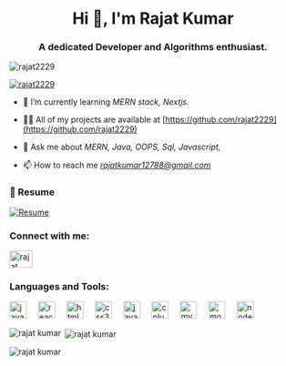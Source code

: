 <h1 align="center">Hi 👋, I'm Rajat Kumar</h1>
<h3 align="center">A dedicated Developer and Algorithms enthusiast.</h3>

<p align="left"> <img src="https://komarev.com/ghpvc/?username=rajat2229&label=Profile%20views&color=0e75b6&style=flat" alt="rajat2229" /> </p>

<p align="left"> <a href="https://github.com/ryo-ma/github-profile-trophy"><img src="https://github-profile-trophy.vercel.app/?username=rajat2229" alt="rajat2229" /></a> </p>

- 🌱 I’m currently learning *MERN stack, Nextjs.*

- 👨‍💻 All of my projects are available at [https://github.com/rajat2229](https://github.com/rajat2229)

- 💬 Ask me about *MERN, Java, OOPS, Sql, Javascript,*

- 📫 How to reach me *rajatkumar12788@gmail.com*

### 📄 Resume
[![Resume](https://img.shields.io/badge/Resume-PDF-blue)](https://github.com/rajat2229/rajat2229/raw/main/Rajat_Kumar_Resume.pdf)



<h3 align="left">Connect with me:</h3>
<p align="left">
<a href="https://www.linkedin.com/in/rajat-kumar-b56711287/" target="blank"><img align="center" src="https://raw.githubusercontent.com/rahuldkjain/github-profile-readme-generator/master/src/images/icons/Social/linked-in-alt.svg" alt="rajat kumar" height="30" width="40" /></a>
</p>

<h3 align="left">Languages and Tools:</h3>
<div align="left">
  <img src="https://cdn.jsdelivr.net/gh/devicons/devicon/icons/javascript/javascript-original.svg" height="30" alt="javascript logo"  />
  <img width="12" />
  <img src="https://cdn.jsdelivr.net/gh/devicons/devicon/icons/react/react-original.svg" height="30" alt="react logo"  />
  <img width="12" />
  <img src="https://cdn.jsdelivr.net/gh/devicons/devicon/icons/html5/html5-original.svg" height="30" alt="html5 logo"  />
  <img width="12" />
  <img src="https://cdn.jsdelivr.net/gh/devicons/devicon/icons/css3/css3-original.svg" height="30" alt="css3 logo"  />
  <img width="12" />
  <img src="https://cdn.jsdelivr.net/gh/devicons/devicon/icons/java/java-original.svg" height="30" alt="java logo"  />
  <img width="12" />
  <img src="https://cdn.jsdelivr.net/gh/devicons/devicon/icons/cplusplus/cplusplus-original.svg" height="30" alt="cplusplus logo"  />
  <img width="12" />
  <img src="https://cdn.jsdelivr.net/gh/devicons/devicon/icons/mysql/mysql-original.svg" height="30" alt="mysql logo"  />
  <img width="12" />
  <img src="https://cdn.jsdelivr.net/gh/devicons/devicon/icons/mongodb/mongodb-original.svg" height="30" alt="mongodb logo"  />
  <img width="12" />
  <img src="https://cdn.jsdelivr.net/gh/devicons/devicon/icons/nodejs/nodejs-original.svg" height="30" alt="nodejs logo"  />
</div>



<p><img align="left" src="https://github-readme-stats.vercel.app/api/top-langs?username=rajat2229&show_icons=true&locale=en&layout=compact" alt="rajat kumar" /></p>

<p>&nbsp;<img align="center" src="https://github-readme-stats.vercel.app/api?username=rajat2229&show_icons=true&locale=en" alt="rajat kumar" /></p>

<p><img align="center" src="https://github-readme-streak-stats.herokuapp.com/?user=rajat2229&" alt="rajat kumar" /></p>
